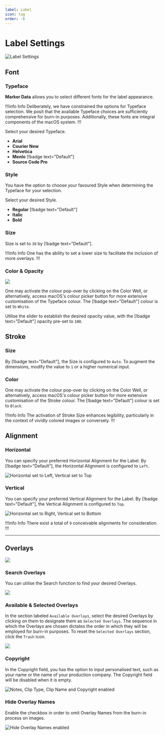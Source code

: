 ```yaml
---
label: Label
icon: tag
order: -6
---
```

# Label Settings

![Label Settings](/assets/md-label-settings.png)

## Font

### Typeface

**Marker Data** allows you to select different fonts for the label appearance.

!!!info Info
Deliberately, we have constrained the options for Typeface selection. We posit that the available Typeface choices are sufficiently comprehensive for burn-in purposes. Additionally, these fonts are integral components of the macOS system.
!!!

Select your desired Typeface.
- **Arial**
- **Courier New**
- **Helvetica**
- **Menlo** [!badge text="Default"]
- **Source Code Pro**

### Style

You have the option to choose your favoured Style when determining the Typeface for your selection.

Select your desired Style.
- **Regular** [!badge text="Default"]
- **Italic**
- **Bold**

### Size

Size is set to `30` by [!badge text="Default"].

!!!info Info
One has the ability to set a lower size to facilitate the inclusion of more overlays.
!!!

### Color & Opacity

![](/assets/md-label-settings_01.gif)

One may activate the colour pop-over by clicking on the Color Well, or alternatively, access macOS's colour picker button for more extensive customisation of the Typeface colour. The [!badge text="Default"] colour is set to `White`.

Utilise the slider to establish the desired opacity value, with the [!badge text="Default"] opacity pre-set to `100`.

## Stroke

### Size

By [!badge text="Default"], the Size is configured to `Auto`. To augment the dimensions, modify the value to `1` or a higher numerical input.

### Color

One may activate the colour pop-over by clicking on the Color Well, or alternatively, access macOS's colour picker button for more extensive customisation of the Stroke colour. The [!badge text="Default"] colour is set to `Black`.

!!!info Info
The activation of Stroke Size enhances legibility, particularly in the context of vividly colored images or conversely.
!!!

## Alignment

### Horizontal

You can specify your preferred Horizontal Alignment for the Label. By [!badge text="Default"], the Horizontal Alignment is configured to `Left`.

![Horizontal set to Left, Vertical set to Top](/assets/md-label-settings_02.png)

### Vertical

You can specify your preferred Vertical Alignment for the Label. By [!badge text="Default"], the Vertical Alignment is configured to `Top`.

![Horizontal set to Right, Vertical set to Bottom](/assets/md-label-settings_03.png)

!!!info Info
There exist a total of `9` conceivable alignments for consideration.
!!!

<hr>

## Overlays

![](/assets/md-label-overlays-settings.png)

### Search Overlays

You can utilise the Search function to find your desired Overlays.

![](/assets/md-label-overlays-settings-search.gif)

### Available & Selected Overlays

In the section labeled `Available Overlays`, select the desired Overlays by clicking on them to designate them as `Selected Overlays`. The sequence in which the Overlays are chosen dictates the order in which they will be employed for burn-in purposes. To reset the `Selected Overlays` section, click the `Trash` icon.

![](/assets/md-label-overlays-settings-search-selected.gif)

### Copyright

In the Copyright field, you has the option to input personalised text, such as your name or the name of your production company. The Copyright field will be disabled when it is empty.

![Notes, Clip Type, Clip Name and Copyright enabled](/assets/md-label-settings_04.png)

### Hide Overlay Names

Enable the checkbox in order to omit Overlay Names from the burn-in process on images.

![Hide Overlay Names enabled](/assets/md-label-settings_05.png)


